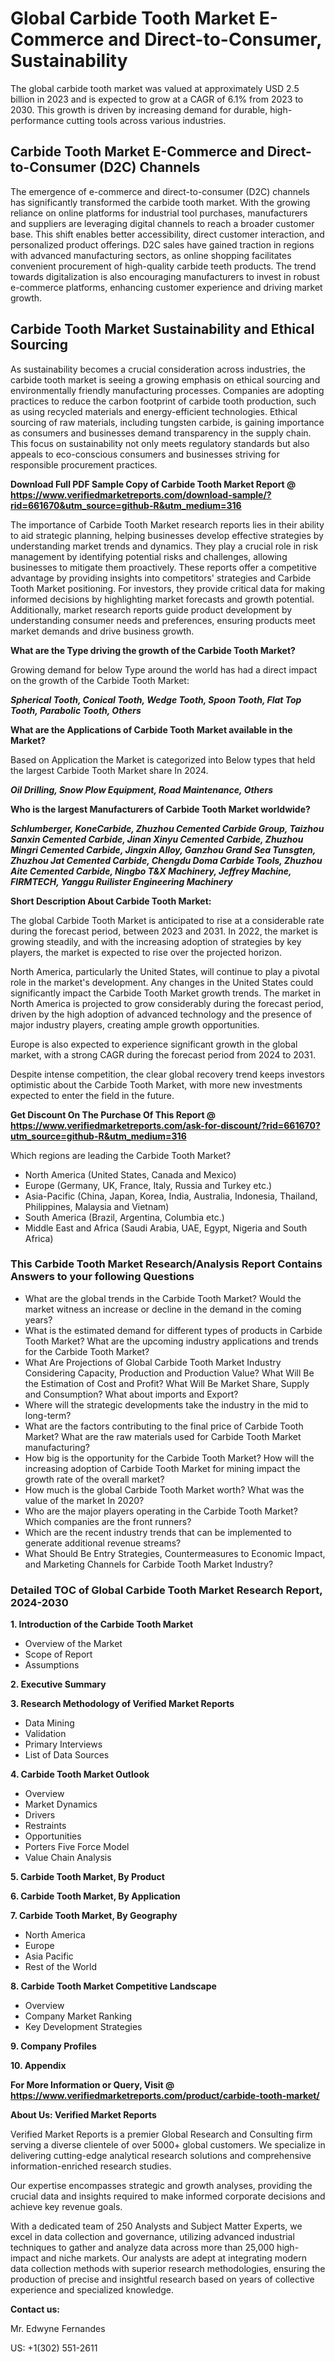 <h1>Global Carbide Tooth Market E-Commerce and Direct-to-Consumer, Sustainability</h1><p class=""><p>The global carbide tooth market was valued at approximately USD 2.5 billion in 2023 and is expected to grow at a CAGR of 6.1% from 2023 to 2030. This growth is driven by increasing demand for durable, high-performance cutting tools across various industries.</p><h2>Carbide Tooth Market E-Commerce and Direct-to-Consumer (D2C) Channels</h2><p>The emergence of e-commerce and direct-to-consumer (D2C) channels has significantly transformed the carbide tooth market. With the growing reliance on online platforms for industrial tool purchases, manufacturers and suppliers are leveraging digital channels to reach a broader customer base. This shift enables better accessibility, direct customer interaction, and personalized product offerings. D2C sales have gained traction in regions with advanced manufacturing sectors, as online shopping facilitates convenient procurement of high-quality carbide teeth products. The trend towards digitalization is also encouraging manufacturers to invest in robust e-commerce platforms, enhancing customer experience and driving market growth.</p><h2>Carbide Tooth Market Sustainability and Ethical Sourcing</h2><p>As sustainability becomes a crucial consideration across industries, the carbide tooth market is seeing a growing emphasis on ethical sourcing and environmentally friendly manufacturing processes. Companies are adopting practices to reduce the carbon footprint of carbide tooth production, such as using recycled materials and energy-efficient technologies. Ethical sourcing of raw materials, including tungsten carbide, is gaining importance as consumers and businesses demand transparency in the supply chain. This focus on sustainability not only meets regulatory standards but also appeals to eco-conscious consumers and businesses striving for responsible procurement practices.</p></p><p class=""><strong>Download Full PDF Sample Copy of Carbide Tooth Market Report @ <a href="https://www.verifiedmarketreports.com/download-sample/?rid=661670&utm_source=github-R&utm_medium=316" target="_blank">https://www.verifiedmarketreports.com/download-sample/?rid=661670&utm_source=github-R&utm_medium=316</a></strong></p><p>The importance of&nbsp;Carbide Tooth Market research reports lies in their ability to aid strategic planning, helping businesses develop effective strategies by understanding market trends and dynamics. They play a crucial role in risk management by identifying potential risks and challenges, allowing businesses to mitigate them proactively. These reports offer a competitive advantage by providing insights into competitors' strategies and Carbide Tooth Market positioning. For investors, they provide critical data for making informed decisions by highlighting market forecasts and growth potential. Additionally, market research reports guide product development by understanding consumer needs and preferences, ensuring products meet market demands and drive business growth.</p><p><strong>What are the&nbsp;Type driving the growth of the Carbide Tooth Market?</strong></p><p id="" class="">Growing demand for below Type around the world has had a direct impact on the growth of the Carbide Tooth Market:</p><p class=""><em><strong>Spherical Tooth, Conical Tooth, Wedge Tooth, Spoon Tooth, Flat Top Tooth, Parabolic Tooth, Others</strong></em></p><p class=""><strong>What are the&nbsp;Applications&nbsp;of Carbide Tooth Market available in the Market?</strong></p><p id="" class="">Based on Application the Market is categorized into Below types that held the largest Carbide Tooth Market share In 2024.</p><p class=""><em><strong>Oil Drilling, Snow Plow Equipment, Road Maintenance, Others</strong></em></p><p class=""><strong>Who is the largest Manufacturers of Carbide Tooth Market worldwide?</strong></p><p><em><strong>Schlumberger, KoneCarbide, Zhuzhou Cemented Carbide Group, Taizhou Sanxin Cemented Carbide, Jinan Xinyu Cemented Carbide, Zhuzhou Mingri Cemented Carbide, Jingxin Alloy, Ganzhou Grand Sea Tunsgten, Zhuzhou Jat Cemented Carbide, Chengdu Doma Carbide Tools, Zhuzhou Aite Cemented Carbide, Ningbo T&X Machinery, Jeffrey Machine, FIRMTECH, Yanggu Ruilister Engineering Machinery</strong></em></p><p id="" class=""><strong>Short Description About Carbide Tooth Market:</strong></p><p>The global Carbide Tooth Market is anticipated to rise at a considerable rate during the forecast period, between 2023 and 2031. In 2022, the market is growing steadily, and with the increasing adoption of strategies by key players, the market is expected to rise over the projected horizon.</p><p>North America, particularly the United States, will continue to play a pivotal role in the market's development. Any changes in the United States could significantly impact the Carbide Tooth Market growth trends. The market in North America is projected to grow considerably during the forecast period, driven by the high adoption of advanced technology and the presence of major industry players, creating ample growth opportunities.</p><p>Europe is also expected to experience significant growth in the global market, with a strong CAGR during the forecast period from 2024 to 2031.</p><p>Despite intense competition, the clear global recovery trend keeps investors optimistic about the Carbide Tooth Market, with more new investments expected to enter the field in the future.</p><p id="" class=""><strong>Get Discount On The Purchase Of This Report @ <a href="https://www.verifiedmarketreports.com/ask-for-discount/?rid=661670?utm_source=github-R&utm_medium=316" target="_blank">https://www.verifiedmarketreports.com/ask-for-discount/?rid=661670?utm_source=github-R&utm_medium=316</a></strong></p><p class="">Which regions are leading the Carbide Tooth Market?</p><ul><li>North America (United States, Canada and Mexico)</li><li>Europe (Germany, UK, France, Italy, Russia and Turkey etc.)</li><li>Asia-Pacific (China, Japan, Korea, India, Australia, Indonesia, Thailand, Philippines, Malaysia and Vietnam)</li><li>South America (Brazil, Argentina, Columbia etc.)</li><li>Middle East and Africa (Saudi Arabia, UAE, Egypt, Nigeria and South Africa)</li></ul><h3 id="" class="">This Carbide Tooth Market Research/Analysis Report Contains Answers to your following Questions</h3><ul><li>What are the global trends in the Carbide Tooth Market? Would the market witness an increase or decline in the demand in the coming years?</li><li>What is the estimated demand for different types of products in Carbide Tooth Market? What are the upcoming industry applications and trends for the Carbide Tooth Market?</li><li>What Are Projections of Global Carbide Tooth Market Industry Considering Capacity, Production and Production Value? What Will Be the Estimation of Cost and Profit? What Will Be Market Share, Supply and Consumption? What about imports and Export?</li><li>Where will the strategic developments take the industry in the mid to long-term?</li><li>What are the factors contributing to the final price of Carbide Tooth Market? What are the raw materials used for Carbide Tooth Market manufacturing?</li><li>How big is the opportunity for the Carbide Tooth Market? How will the increasing adoption of Carbide Tooth Market for mining impact the growth rate of the overall market?</li><li>How much is the global Carbide Tooth Market worth? What was the value of the market In 2020?</li><li>Who are the major players operating in the Carbide Tooth Market? Which companies are the front runners?</li><li>Which are the recent industry trends that can be implemented to generate additional revenue streams?</li><li>What Should Be Entry Strategies, Countermeasures to Economic Impact, and Marketing Channels for Carbide Tooth Market Industry?</li></ul><h3 id="" class="">Detailed TOC of Global Carbide Tooth Market Research Report, 2024-2030</h3><p id="" class=""><strong>1. Introduction of the Carbide Tooth Market</strong></p><ul><li>Overview of the Market</li><li>Scope of Report</li><li>Assumptions</li></ul><p id="" class=""><strong>2. Executive Summary</strong></p><p id="" class=""><strong>3. Research Methodology of Verified Market Reports</strong></p><ul><li>Data Mining</li><li>Validation</li><li>Primary Interviews</li><li>List of Data Sources</li></ul><p id="" class=""><strong>4. Carbide Tooth Market Outlook</strong></p><ul><li>Overview</li><li>Market Dynamics</li><li>Drivers</li><li>Restraints</li><li>Opportunities</li><li>Porters Five Force Model</li><li>Value Chain Analysis</li></ul><p id="" class=""><strong>5. Carbide Tooth Market, By Product</strong></p><p id="" class=""><strong>6. Carbide Tooth Market, By Application</strong></p><p id="" class=""><strong>7. Carbide Tooth Market, By Geography</strong></p><ul><li>North America</li><li>Europe</li><li>Asia Pacific</li><li>Rest of the World</li></ul><p id="" class=""><strong>8. Carbide Tooth Market Competitive Landscape</strong></p><ul><li>Overview</li><li>Company Market Ranking</li><li>Key Development Strategies</li></ul><p id="" class=""><strong>9. Company Profiles</strong></p><p id="" class=""><strong>10. Appendix</strong></p><p id="" class=""><strong>For More Information or Query, Visit @ <a href="https://www.verifiedmarketreports.com/product/carbide-tooth-market/" target="_blank">https://www.verifiedmarketreports.com/product/carbide-tooth-market/</a></strong></p><p id="" class=""><strong>About Us: Verified Market Reports</strong></p><p id="" class="">Verified Market Reports is a premier Global Research and Consulting firm serving a diverse clientele of over 5000+ global customers. We specialize in delivering cutting-edge analytical research solutions and comprehensive information-enriched research studies.</p><p id="" class="">Our expertise encompasses strategic and growth analyses, providing the crucial data and insights required to make informed corporate decisions and achieve key revenue goals.</p><p id="" class="">With a dedicated team of 250 Analysts and Subject Matter Experts, we excel in data collection and governance, utilizing advanced industrial techniques to gather and analyze data across more than 25,000 high-impact and niche markets. Our analysts are adept at integrating modern data collection methods with superior research methodologies, ensuring the production of precise and insightful research based on years of collective experience and specialized knowledge.</p><p id="" class=""><strong>Contact us:</strong></p><p id="" class="">Mr. Edwyne Fernandes</p><p id="" class="">US: +1(302) 551-2611</p>
